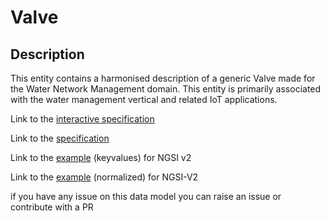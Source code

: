 # Valve

## Description 

This entity contains a harmonised description of a generic Valve made for
the Water Network Management domain. This entity is primarily associated
with the water management vertical and related IoT applications.


Link to the [interactive specification](https://swagger.lab.fiware.org/?url=https://smart-data-models.github.io/dataModel.WaterNetworkManagement/Valve/swagger.yaml)

Link to the [specification](https://smart-data-models.github.io/dataModel.WaterNetworkManagement/Valve/doc/spec.md)

Link to the [example](https://smart-data-models.github.io/dataModel.WaterNetworkManagement/Valve/examples/example.json) (keyvalues) for NGSI v2

Link to the [example](https://smart-data-models.github.io/dataModel.WaterNetworkManagement/Valve/examples/example-normalized.json) (normalized) for NGSI-V2


 if you have any issue on this data model you can raise an issue or contribute with a PR